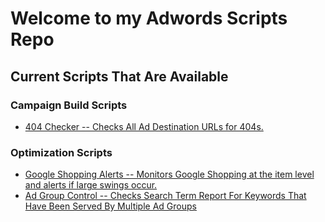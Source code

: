 <h1>Welcome to my Adwords Scripts Repo</h1>
<h2>Current Scripts That Are Available</h2>

<h3>Campaign Build Scripts</h3>
<ul>
<li><a href="https://github.com/derekmartinla/adwords_scripts/blob/master/Campaign%20Builds/CheckSingularsAndPlurals.js>Checks ad groups for singular and plural keyword variations and creates if missing.</a></li>	
</ul>

<h3>Management Scripts</h3>
<ul>
<li><a href="https://github.com/derekmartinla/adwords_scripts/blob/master/Management/destination-url-checker.js">404 Checker -- Checks All Ad Destination URLs for 404s.</a></li>	
</ul>

<h3>Optimization Scripts</h3>
<ul>
<li><a href="https://github.com/derekmartinla/adwords_scripts/blob/master/Optimization/google-shopping-alerts.js">Google Shopping Alerts  -- Monitors Google Shopping at the item level and alerts if large swings occur.</a></li> 
<li><a href="https://github.com/derekmartinla/adwords_scripts/blob/master/Management/destination-url-checker.js">Ad Group Control -- Checks Search Term Report For Keywords That Have Been Served By Multiple Ad Groups</a></li>
</ul>